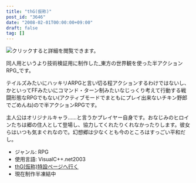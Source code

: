 ```yaml
---
title: "thG(仮称)"
post_id: "3646"
date: "2008-02-01T00:00:00+09:00"
draft: false
tag: []
---
```



![クリックすると詳細を閲覧できます。](http://thg.danmaq.com/image/ss/thG_02_s.jpg)

同人用というより技術検証用に制作した_東方の世界観を使った半アクションRPG_です。

テイルズみたいにハッキリARPGと言い切る程アクションするわけではないし、かといってFFみたいにコマンド・ターン制みたいなじっくり考えて行動する戦闘形態なRPGでもない(アクティブモードでまともにプレイ出来ないチキン野郎でごめんね)ので半アクションRPGです。

主人公はオリジナルキャラ……と言うかプレイヤー自身です。おなじみのヒロインたちは郷の住人として登場し、協力してくれたりくれなかったりします。彼女らはいつも気まぐれなので。幻想郷は少なくとも今のところはすっごい平和だし。



  * ジャンル: RPG
  * 使用言語: VisualC++.net2003
  * [thG(仮称)特設ページへ行く](http://thg.danmaq.com/)
  * 現在制作半凍結中
